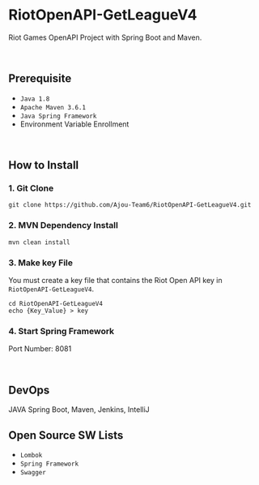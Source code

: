 # RiotOpenAPI-GetLeagueV4
Riot Games OpenAPI Project with Spring Boot and Maven.

<br>

## Prerequisite
- `Java 1.8`
- `Apache Maven 3.6.1`
- `Java Spring Framework`
- Environment Variable Enrollment

<br>

## How to Install
### 1. Git Clone
```
git clone https://github.com/Ajou-Team6/RiotOpenAPI-GetLeagueV4.git
```
### 2. MVN Dependency Install
````
mvn clean install
````
### 3. Make key File
You must create a key file that contains the Riot Open API key in `RiotOpenAPI-GetLeagueV4`.
```
cd RiotOpenAPI-GetLeagueV4
echo {Key_Value} > key
```
### 4. Start Spring Framework
Port Number: 8081

<br>

## DevOps
JAVA Spring Boot, Maven, Jenkins, IntelliJ

## Open Source SW Lists
- `Lombok`
- `Spring Framework`
- `Swagger`
